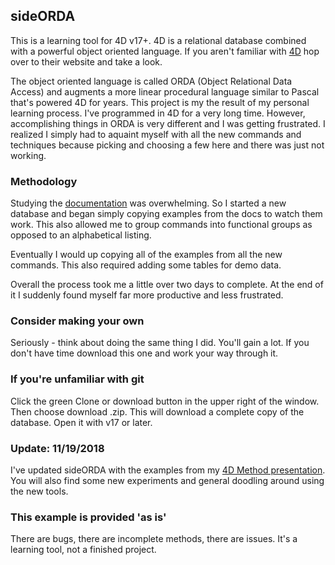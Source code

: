 ## sideORDA

This is a learning tool for 4D v17+. 4D is a relational database combined with a powerful object oriented language.  If you aren't familiar with [4D](https://4d,com) hop over to their website and take a look. 

The object oriented language is called ORDA (Object Relational Data Access) and augments a more linear procedural language similar to Pascal that's powered 4D for years. This project is my the result of my personal learning process. I've programmed in 4D for a very long time. However, accomplishing things in ORDA is very different and I was getting frustrated. I realized I simply had to aquaint myself with all the new commands and techniques because picking and choosing a few here and there was just not working. 

### Methodology

Studying the [documentation](http://doc.4d.com/4Dv17/4D/17/4D-Language-Reference.100-3729310.en.html) was overwhelming. So I started a new database and began simply copying examples from the docs to watch them work. This also allowed me to group commands into functional groups as opposed to an alphabetical listing. 

Eventually I would up copying all of the examples from all the new commands. This also required adding some tables for demo data. 

Overall the process took me a little over two days to complete. At the end of it I suddenly found myself far more productive and less frustrated. 

### Consider making your own

Seriously - think about doing the same thing I did. You'll gain a lot. If you don't have time download this one and work your way through it. 

### If you're unfamiliar with git

Click the green Clone or download button in the upper right of the window. Then choose download .zip. This will download a complete copy of the database. Open it with v17 or later. 

### Update: 11/19/2018

I've updated sideORDA with the examples from my [4D Method presentation](https://4dmethod.com/2018/09/21/september-26th-meeting-subforms-as-dynamic-data-objects-rethinking-the-4d-form-kirk-brooks/#more-966). You will also find some new experiments and general doodling around using the new tools. 

### This example is provided 'as is'
There are bugs, there are incomplete methods, there are issues. It's a learning tool, not a finished project. 
